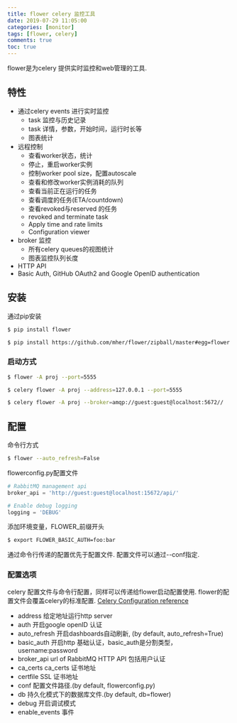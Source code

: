 ```yaml
---
title: flower celery 监控工具
date: 2019-07-29 11:05:00
categories: [monitor]
tags: [flower, celery]
comments: true
toc: true
---
```


flower是为celery 提供实时监控和web管理的工具.

## 特性
* 通过celery events 进行实时监控
  * task 监控与历史记录
  * task 详情，参数，开始时间，运行时长等
  * 图表统计
* 远程控制
  * 查看worker状态，统计
  * 停止，重启worker实例
  * 控制worker pool size，配置autoscale
  * 查看和修改worker实例消耗的队列
  * 查看当前正在运行的任务
  * 查看调度的任务(ETA/countdown)
  * 查看revoked与reserved 的任务
  * revoked and terminate task
  * Apply time and rate limits
  * Configuration viewer
* broker 监控
  * 所有celery queues的视图统计
  * 图表监控队列长度
* HTTP API
* Basic Auth, GitHub OAuth2 and Google OpenID authentication


## 安装
通过pip安装
```bash
$ pip install flower
```
```bash
$ pip install https://github.com/mher/flower/zipball/master#egg=flower
```

### 启动方式
```bash 
$ flower -A proj --port=5555
```
```bash 
$ celery flower -A proj --address=127.0.0.1 --port=5555
```
```bash 
$ celery flower -A proj --broker=amqp://guest:guest@localhost:5672//
```

## 配置
命令行方式
```bash
$ flower --auto_refresh=False
```
flowerconfig.py配置文件
```python
# RabbitMQ management api
broker_api = 'http://guest:guest@localhost:15672/api/'

# Enable debug logging
logging = 'DEBUG'
```
添加环境变量，FLOWER_前缀开头
```bash
$ export FLOWER_BASIC_AUTH=foo:bar
```
通过命令行传递的配置优先于配置文件.
配置文件可以通过--conf指定.

### 配置选项
celery 配置文件与命令行配置，同样可以传递给flower启动配置使用. flower的配置文件会覆盖celery的标准配置.
[Celery Configuration reference](http://docs.celeryproject.org/en/latest/userguide/configuration.html)

* address 
  给定地址运行http server
* auth 
  开启google openID 认证
* auto_refresh
开启dashboards自动刷新, (by default, auto_refresh=True)
* basic_auth
  开启http 基础认证，basic_auth是分割类型，username:password
* broker_api
  url of RabbitMQ HTTP API 包括用户认证
* ca_certs
  ca_certs 证书地址
* certfile
  SSL 证书地址
* conf 
  配置文件路径.(by default, flowerconfig.py)
* db
  持久化模式下的数据库文件.(by default, db=flower)
* debug 
  开启调试模式
* enable_events
事件
  




